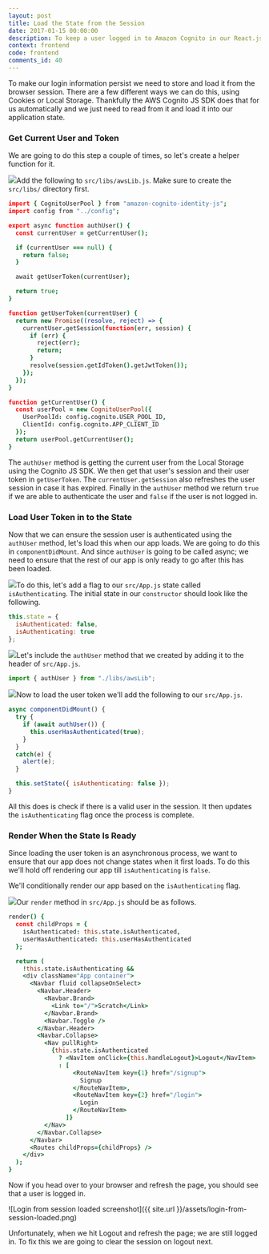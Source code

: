```yaml
---
layout: post
title: Load the State from the Session
date: 2017-01-15 00:00:00
description: To keep a user logged in to Amazon Cognito in our React.js app, we are going to save the user’s JWT session token in the App component state. And we load this token from the session in componentDidMount using the getCurrentUser and getUserToken methods.
context: frontend
code: frontend
comments_id: 40
---
```


To make our login information persist we need to store and load it from the browser session. There are a few different ways we can do this, using Cookies or Local Storage. Thankfully the AWS Cognito JS SDK does that for us automatically and we just need to read from it and load it into our application state.

### Get Current User and Token

We are going to do this step a couple of times, so let's create a helper function for it.

<img class="code-marker" src="{{ site.url }}/assets/s.png" />Add the following to `src/libs/awsLib.js`. Make sure to create the `src/libs/` directory first.

``` coffee
import { CognitoUserPool } from "amazon-cognito-identity-js";
import config from "../config";

export async function authUser() {
  const currentUser = getCurrentUser();

  if (currentUser === null) {
    return false;
  }

  await getUserToken(currentUser);

  return true;
}

function getUserToken(currentUser) {
  return new Promise((resolve, reject) => {
    currentUser.getSession(function(err, session) {
      if (err) {
        reject(err);
        return;
      }
      resolve(session.getIdToken().getJwtToken());
    });
  });
}

function getCurrentUser() {
  const userPool = new CognitoUserPool({
    UserPoolId: config.cognito.USER_POOL_ID,
    ClientId: config.cognito.APP_CLIENT_ID
  });
  return userPool.getCurrentUser();
}
```

The `authUser` method is getting the current user from the Local Storage using the Cognito JS SDK. We then get that user's session and their user token in `getUserToken`. The `currentUser.getSession` also refreshes the user session in case it has expired. Finally in the `authUser` method we return `true` if we are able to authenticate the user and `false` if the user is not logged in.

### Load User Token in to the State

Now that we can ensure the session user is authenticated using the `authUser` method, let's load this when our app loads. We are going to do this in `componentDidMount`. And since `authUser` is going to be called async; we need to ensure that the rest of our app is only ready to go after this has been loaded.

<img class="code-marker" src="{{ site.url }}/assets/s.png" />To do this, let's add a flag to our `src/App.js` state called `isAuthenticating`. The initial state in our `constructor` should look like the following.

``` javascript
this.state = {
  isAuthenticated: false,
  isAuthenticating: true
};
```

<img class="code-marker" src="{{ site.url }}/assets/s.png" />Let's include the `authUser` method that we created by adding it to the header of `src/App.js`. 

``` javascript
import { authUser } from "./libs/awsLib";
```

<img class="code-marker" src="{{ site.url }}/assets/s.png" />Now to load the user token we'll add the following to our `src/App.js`.

``` javascript
async componentDidMount() {
  try {
    if (await authUser()) {
      this.userHasAuthenticated(true);
    }
  }
  catch(e) {
    alert(e);
  }

  this.setState({ isAuthenticating: false });
}
```

All this does is check if there is a valid user in the session. It then updates the `isAuthenticating` flag once the process is complete.

### Render When the State Is Ready

Since loading the user token is an asynchronous process, we want to ensure that our app does not change states when it first loads. To do this we'll hold off rendering our app till `isAuthenticating` is `false`.

We'll conditionally render our app based on the `isAuthenticating` flag.

<img class="code-marker" src="{{ site.url }}/assets/s.png" />Our `render` method in `src/App.js` should be as follows.

``` coffee
render() {
  const childProps = {
    isAuthenticated: this.state.isAuthenticated,
    userHasAuthenticated: this.userHasAuthenticated
  };

  return (
    !this.state.isAuthenticating &&
    <div className="App container">
      <Navbar fluid collapseOnSelect>
        <Navbar.Header>
          <Navbar.Brand>
            <Link to="/">Scratch</Link>
          </Navbar.Brand>
          <Navbar.Toggle />
        </Navbar.Header>
        <Navbar.Collapse>
          <Nav pullRight>
            {this.state.isAuthenticated
              ? <NavItem onClick={this.handleLogout}>Logout</NavItem>
              : [
                  <RouteNavItem key={1} href="/signup">
                    Signup
                  </RouteNavItem>,
                  <RouteNavItem key={2} href="/login">
                    Login
                  </RouteNavItem>
                ]}
          </Nav>
        </Navbar.Collapse>
      </Navbar>
      <Routes childProps={childProps} />
    </div>
  );
}
```

Now if you head over to your browser and refresh the page, you should see that a user is logged in.

![Login from session loaded screenshot]({{ site.url }}/assets/login-from-session-loaded.png)

Unfortunately, when we hit Logout and refresh the page; we are still logged in. To fix this we are going to clear the session on logout next.

